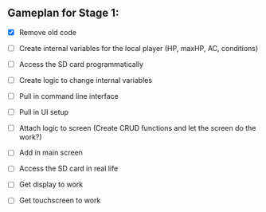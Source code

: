## Gameplan for Stage 1:
- [x] Remove old code
- [ ] Create internal variables for the local player (HP, maxHP, AC, conditions)
- [ ] Access the SD card programmatically
- [ ] Create logic to change internal variables
- [ ] Pull in command line interface
- [ ] Pull in UI setup
- [ ] Attach logic to screen   (Create CRUD functions and let the screen do the work?)

- [ ] Add in main screen

- [ ] Access the SD card in real life
- [ ] Get display to work
- [ ] Get touchscreen to work